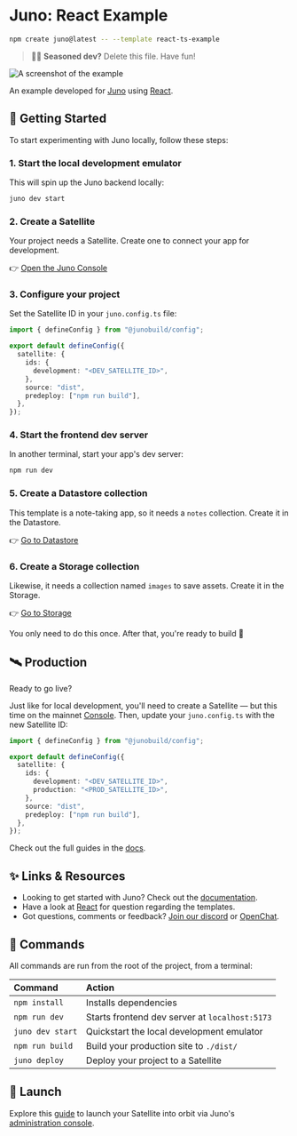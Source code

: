 # Juno: React Example

```sh
npm create juno@latest -- --template react-ts-example
```

> 🧑‍🚀 **Seasoned dev?** Delete this file. Have fun!

![A screenshot of the example](https://raw.githubusercontent.com/junobuild/create-juno/main/screenshots/screenshot-example.png)

An example developed for [Juno](https://juno.build) using [React](https://react.dev).

## 🧭 Getting Started

To start experimenting with Juno locally, follow these steps:

### 1. Start the local development emulator

This will spin up the Juno backend locally:

```bash
juno dev start
```

### 2. Create a Satellite

Your project needs a Satellite. Create one to connect your app for development.

👉 [Open the Juno Console](http://localhost:5866)

### 3. Configure your project

Set the Satellite ID in your `juno.config.ts` file:

```ts
import { defineConfig } from "@junobuild/config";

export default defineConfig({
  satellite: {
    ids: {
      development: "<DEV_SATELLITE_ID>",
    },
    source: "dist",
    predeploy: ["npm run build"],
  },
});
```

### 4. Start the frontend dev server

In another terminal, start your app's dev server:

```bash
npm run dev
```

### 5. Create a Datastore collection

This template is a note-taking app, so it needs a `notes` collection. Create it in the Datastore.

👉 [Go to Datastore](http://localhost:5866/datastore)

### 6. Create a Storage collection

Likewise, it needs a collection named `images` to save assets. Create it in the Storage.

👉 [Go to Storage](http://localhost:5866/storage)

You only need to do this once. After that, you're ready to build 🚀

## 🛰️ Production

Ready to go live?

Just like for local development, you'll need to create a Satellite — but this time on the mainnet [Console](https://console.juno.build). Then, update your `juno.config.ts` with the new Satellite ID:

```ts
import { defineConfig } from "@junobuild/config";

export default defineConfig({
  satellite: {
    ids: {
      development: "<DEV_SATELLITE_ID>",
      production: "<PROD_SATELLITE_ID>",
    },
    source: "dist",
    predeploy: ["npm run build"],
  },
});
```

Check out the full guides in the [docs](https://juno.build/docs/category/deployment).

## ✨ Links & Resources

- Looking to get started with Juno? Check out the [documentation](https://juno.build).
- Have a look at [React](https://react.dev) for question regarding the templates.
- Got questions, comments or feedback? [Join our discord](https://discord.gg/wHZ57Z2RAG) or [OpenChat](https://oc.app/community/vxgpi-nqaaa-aaaar-ar4lq-cai/?ref=xanzv-uaaaa-aaaaf-aneba-cai).

## 🧞 Commands

All commands are run from the root of the project, from a terminal:

| Command          | Action                                         |
| :--------------- | :--------------------------------------------- |
| `npm install`    | Installs dependencies                          |
| `npm run dev`    | Starts frontend dev server at `localhost:5173` |
| `juno dev start` | Quickstart the local development emulator      |
| `npm run build`  | Build your production site to `./dist/`        |
| `juno deploy`    | Deploy your project to a Satellite             |

## 🚀 Launch

Explore this [guide](https://juno.build/docs/add-juno-to-an-app/create-a-satellite) to launch your Satellite into orbit via Juno's [administration console](https://console.juno.build).
